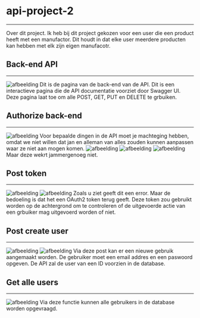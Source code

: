 ﻿# api-project-2
 ---
Over dit project.
Ik heb bij dit project gekozen voor een user die een product heeft met een manufactor. Dit houdt in dat elke user meerdere producten kan hebben met elk zijn eigen manufacotr. 
## Back-end API
---
![afbeelding](https://user-images.githubusercontent.com/91123119/211388304-b800d7af-846e-4bb4-ba61-72be0c1bab48.png)
Dit is de pagina van de back-end van de API. Dit is een interactieve pagina die de API documentatie voorziet door Swagger UI. Deze pagina laat toe om alle POST, GET, PUT en DELETE te grbuiken.
## Authorize back-end
---
![afbeelding](https://user-images.githubusercontent.com/91123119/211388710-187759ed-5b30-4082-8a9b-59a86c12444e.png)
Voor bepaalde dingen in de API moet je machteging hebben, omdat we niet willen dat jan en alleman van alles zouden kunnen aanpassen waar ze niet aan mogen komen.
![afbeelding](https://user-images.githubusercontent.com/91123119/211388913-1f30a71f-e4d9-4b5e-a341-e15b43f7e45b.png)
![afbeelding](https://user-images.githubusercontent.com/91123119/211388957-c425fcbc-4d1e-40c1-b2ac-aac6fae99cf6.png)
![afbeelding](https://user-images.githubusercontent.com/91123119/211388999-16d772e7-b2bd-482d-a7f0-4dac29ad9bdf.png)
Maar deze wekrt jammergenoeg niet. 
## Post token 
---
![afbeelding](https://user-images.githubusercontent.com/91123119/211389184-1c9d443f-9088-4ffe-81d2-53d26cb5945b.png)
![afbeelding](https://user-images.githubusercontent.com/91123119/211389321-71ea0c08-f3e0-4049-83fe-2f005de0c552.png)
Zoals u ziet geeft dit een error. Maar de bedoeling is dat het een OAuth2 token terug geeft. Deze token zou gebruikt worden op de achtergrond om te controleren of de uitgevoerde actie van een grbuiker mag uitgevoerd worden of niet.
## Post  create user
---
![afbeelding](https://user-images.githubusercontent.com/91123119/211389683-dbe80ef8-93bc-4c9d-ba5c-f47811bc5edb.png)
![afbeelding](https://user-images.githubusercontent.com/91123119/211389721-59d2d4f7-d147-4363-8c96-338a1b157610.png)
Via deze post kan er een nieuwe gebruik aangemaakt worden. De gebruiker moet een email addres en een paswoord opgeven. De API zal de user van een ID voorzien in de database.
## Get alle users
---
![afbeelding](https://user-images.githubusercontent.com/91123119/211390048-2d450126-bff9-4741-ba55-d89f4098c7ca.png)
Via deze functie kunnen alle gebruikers in de database worden opgevraagd.
